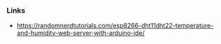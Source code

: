 ### Links
- https://randomnerdtutorials.com/esp8266-dht11dht22-temperature-and-humidity-web-server-with-arduino-ide/